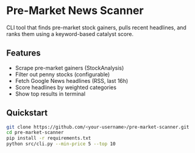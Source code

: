 # Pre-Market News Scanner

CLI tool that finds pre-market stock gainers, pulls recent headlines, and ranks them using a keyword-based catalyst score.

## Features
- Scrape pre-market gainers (StockAnalysis)
- Filter out penny stocks (configurable)
- Fetch Google News headlines (RSS, last 16h)
- Score headlines by weighted categories
- Show top results in terminal

## Quickstart
```bash
git clone https://github.com/<your-username>/pre-market-scanner.git
cd pre-market-scanner
pip install -r requirements.txt
python src/cli.py --min-price 5 --top 10
